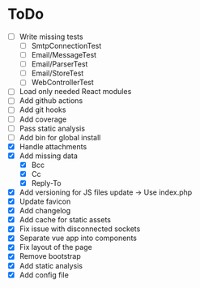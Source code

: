 # ToDo
- [ ] Write missing tests
    - [ ] SmtpConnectionTest
    - [ ] Email/MessageTest
    - [ ] Email/ParserTest
    - [ ] Email/StoreTest
    - [ ] WebControllerTest
- [ ] Load only needed React modules
- [ ] Add github actions
- [ ] Add git hooks
- [ ] Add coverage
- [ ] Pass static analysis
- [ ] Add bin for global install
- [x] Handle attachments
- [x] Add missing data
    - [x] Bcc
    - [x] Cc
    - [x] Reply-To
- [x] Add versioning for JS files update -> Use index.php
- [x] Update favicon
- [x] Add changelog
- [x] Add cache for static assets
- [x] Fix issue with disconnected sockets
- [x] Separate vue app into components
- [x] Fix layout of the page
- [x] Remove bootstrap
- [x] Add static analysis
- [x] Add config file
